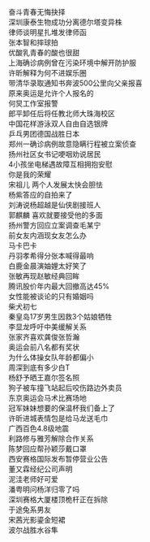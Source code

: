 奋斗青春无悔抉择  
深圳康泰生物成功分离德尔塔变异株  
律师谈明星扎堆发律师函  
张本智和摔球拍  
优酸乳青春的酸也很甜  
上海确诊病例曾在污染环境中解开防护服  
许昕解释为何不进娱乐圈  
带清华录取通知书奔波500公里向父亲报喜  
原来奥运是允许个人报名的  
何炅工作室报警  
郎平卸任后将任教北师大珠海校区  
中国花样游泳双人自由自选银牌  
乒乓男团德国战胜日本  
郑州一确诊病例故意隐瞒行程被立案侦查  
扬州社区女书记哽咽劝说居民  
4小孩坐电梯遇故障互相拥抱安慰  
你是我的荣耀  
宋祖儿 两个人发展太快会胆怯  
杨紫答应的自拍来了  
刘涛说杨超越是仙侠剧接班人  
郭麒麟 喜欢就要接受他的多面  
扬州警方回应立案调查毛某宁  
前女友内涵现女友怎么办  
马卡巴卡  
丹羽孝希得分张本喊得最响  
白鹿金晨演妯娌太好笑了  
张敏再现赵敏经典回眸  
腾讯股价年内最大回撤高达45%  
女性能被谈论的只有婚姻吗  
柴犬初七  
秦皇岛17岁男生因救3个姑娘牺牲  
李显龙呼吁中美缓解关系  
张家齐喜欢龚俊张哲瀚  
奥运会前八名都有奖状  
为什么体操女队年龄都偏小  
周深到底有多少白T  
杨舒予晒王嘉尔签名照  
狗子被车撞飞站起后咬伤路边外卖员  
东京奥运会马术比赛场地  
冠军妹妹想要的保温杯我们备上了  
许昕进城表情包是给马龙送毛巾  
广西百色4.8级地震  
利路修与雅芳解除合作关系  
陈梦回应帮孙颖莎戴口罩  
西安赛格国际发布暂停营业公告  
董又霖经纪公司声明  
泥洼老师好可爱  
潘粤明问杨洋归零了吗  
深圳赛格大厦楼顶桅杆正在拆除  
于途兔系男友  
宋茜光影鎏金短裙  
波尔战胜水谷隼  
